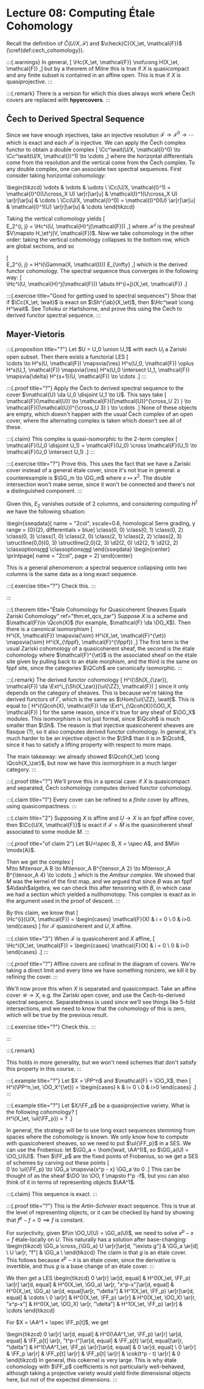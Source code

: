# Lecture 08: Computing Étale Cohomology

Recall the definition of $\check{C}(U/X, \mathcal{F})$ and $\check{C}(X_\et, \mathcal{F})$ (\cref{def:cech_cohomology}).


:::{.warnings}
In general,
\[
\Hc{X_\et, \mathcal{F}} \not\cong H(X_\et, \mathcal{F})
,\]
but by a theorem of Milne this is true if $X$ is quasicompact and any finite subset is contained in an affine open.
This is true if $X$ is quasiprojective.
:::

:::{.remark}
There is a version for which this does always work where Čech covers are replaced with **hpyercovers**.
:::

## Čech to Derived Spectral Sequence

Since we have enough injectives, take an injective resolution $\mathcal{F}\to \mathcal{I}^0 \to \cdots$ which is exact and each $\mathcal{I}^j$ is injective.
We can apply the Čech complex functor to obtain a double complex 
\[
\Cc^\wait(U/X, \mathcal{I}^0) \to \Cc^\wait(U/X, \mathcal{I}^1) \to \cdots
,\]
where the horizontal differentials come from the resolution and the vertical come from the Čech complex.
To any double complex, one can associate two spectral sequences.
First consider taking horizontal cohomology:

\begin{tikzcd}
\vdots 
  & \vdots 
  & \udots 
  \\
\Cc(U/X, \mathcal{I}^1) 
  = \mathcal{I}^0(U\cross_X U) 
    \ar[r]\ar[u]
  & \mathcal{I}^1(U\cross_X U)
    \ar[r]\ar[u]
  & \cdots 
  \\
\Cc(U/X, \mathcal{I}^0) 
  = \mathcal{I}^0(U)
    \ar[r]\ar[u]
  & \mathcal{I}^1(U)
    \ar[r]\ar[u]
  & \cdots
\end{tikzcd}

Taking the vertical cohomology yields
\[  
E_2^{i, j} = \Hc^i(U, \mathcal{H}^j(\mathcal{F}))
,\]
where $\mathcal{H}^j$ is the presheaf $V\mapsto H_\et^j(V, \mathcal{F})$.
Now we take cohomology in the other order: taking the vertical cohomology collapses to the bottom row, which are global sections, and so

\[  
E_2^{i, j} = H^i(\Gamma(X, \mathcal{I}))  E_{\infty}
,\]
which is the derived functor cohomology.
The spectral sequence thus converges in the following way:
\[  
\Hc^i(U, \mathcal{H}^j(\mathcal{F})) \abuts H^{i+j}(X_\et, \mathcal{F})
.\]

:::{.exercise title="Good for getting used to spectral sequences"}
Show that if $\Cc(X_\et, \wait)$ is exact on $\Sh^{\ab}(X_\et)$, then $\Hc^\wait \cong H^\wait$.
See Tohoku or Hartshorne, and prove this using the Čech to derived functor spectral sequence.
:::

## Mayer-Vietoris

:::{.proposition title="?"}
Let $U = U_0 \union U_1$ with each $U_i$ a Zariski open subset.
Then there exists a functorial LES
\[  
\cdots \to
H^s(U, \mathcal{F}) \mapsvia{\res} 
H^s(U_0, \mathcal{F}) \oplus H^s(U_1, \mathcal{F}) \mapsvia{\res} 
H^s(U_0 \intersect U_1, \mathcal{F}) \mapsvia{\delta}
H^{s+1}(U, \mathcal{F}) \to 
\cdots
.\]
:::

:::{.proof title="?"}
Apply the Čech to derived spectral sequence to the cover $\mathcal{U} \da U_0 \disjoint U_1 \to U$.
This says take
\[  
\mathcal{F}(\mathcal{U}) \to 
\mathcal{F}((\mathcal{U})^{\cross_U 2} ) \to
\mathcal{F}((\mathcal{U})^{\cross_U 3} ) \to
\cdots
.\]
None of these objects are empty, which doesn't happen with the usual Čech complex of an open cover, where the alternating complex is taken which doesn't see all of these.

:::{.claim}
This complex is quasi-isomorphic to the 2-term complex
\[  
\mathcal{F}(U_0 \disjoint U_1) = \mathcal{F}(U_0) \cross \mathcal{F}(U_1) \to
\mathcal{F}(U_0 \intersect U_1)
.\]
:::

:::{.exercise title="?"}
Prove this.
This uses the fact that we have a Zariski cover instead of a general étale cover, since it's not true in general: a counterexample is $\GG_m \to \GG_m$ where $x\mapsto x^2$. 
The double intersection won't make sense, since it won't be connected and there's not a distinguished component.
:::

Given this, $E_2$ vanishes outside of 2 columns, and considering computing $H^1$ we have the following situation:

\begin{sseqdata}[ name = "2col", xscale=0.6, homological Serre grading, y range = {0}{2}, differentials = blue]
\class(0, 0)
\class(0, 1)
\class(0, 2)
\class(0, 3)
\class(1, 0)
\class(2, 0)
\class(2, 1)
\class(2, 2)
\class(2, 3)
\structline(0,0)(0, 3)
\structline(2,0)(2, 3)
\d2(2, 0)
\d2(2, 1)
\d2(2, 2)
\classoptions[red](1,0,1)
\classoptions[red](0,1,1)
\end{sseqdata}
\begin{center}
\printpage[ name = "2col", page = 2]
\end{center}

This is a general phenomenon: a spectral sequence collapsing onto two columns is the same data as a long exact sequence.

:::{.exercise title="?"}
Check this.
:::

:::




:::{.theorem title="Étale Cohomology for Quasicoherent Sheaves Equals Zariski Cohomology" ref="thm:et_qcs_zar"}
Suppose $X$ is a scheme and $\mathcal{F}\in \Qcoh(X)$ (for example, $\mathcal{F} \da \OO_X$).
Then there is a canonical isomorphism
\[  
H^i(X, \mathcal{F}) \mapsvia{\sim} H^i(X_\et, \mathcal{F}^{\et}) \mapsvia{\sim} H^i(X_{\fppf}, \mathcal{F}^{\fppf})
,\]
The first term is the usual Zariski cohomology of a quasicoherent sheaf, the second is the étale cohomology where $\mathcal{F}^{\et}$ is the associated sheaf on the étale site given by pulling back to an étale morphism, and the third is the same on fppf site, since the categories $\QCoh$ are canonically isomorphic.
:::

:::{.remark}
The derived functor cohomology 
\[
H^i(\Sh(X_{\zar}), \mathcal{F}) \da \Ext^i_{\Sh(X_\zar)}(\ul{\ZZ}, \mathcal{F})
\]
since it only depends on the category of sheaves.
This is because we're taking the derived functors of $\Gamma$, which is the same as $\Hom(\ul{\ZZ}, \wait)$.
This is equal to 
\[
H^i(\Qcoh(X), \mathcal{F}) \da \Ext^i_{\Qcoh(X)}(\OO_X, \mathcal{F})
\]
for the same reason, since it's true for any sheaf of $\OO_X$ modules.
This isomorphism is not just formal, since $\Qcoh$ is much smaller than $\Sh$.
The reason is that injective quasicoherent sheaves are flasque (?), so it also computes derived functor cohomology.
In general, it's much harder to be an injective object in the $\Sh$ than it is in $\Qcoh$, since it has to satisfy a lifting property with respect to more maps.

The main takeaway: we already showed $\Qcoh(X_\et) \cong \Qcoh(X_\zar)$, but now we have this isomorphism in a much larger category.
:::


:::{.proof title="?"}
We'll prove this in a special case: if $X$ is quasicompact and separated, Čech cohomology computes derived functor cohomology.

:::{.claim title="1"}
Every cover can be refined to a *finite* cover by affines, using quasicompactness.
:::

:::{.claim title="2"}
Supposing $X$ is affine and $U\to X$ is an fppf affine cover, then $\Cc{U/X, \mathcal{F}}$ is exact if $\mathcal{F} = \hat M$ is the quasicoherent sheaf associated to some module $M$.
:::

:::{.proof title="of claim 2"}
Let $U=\spec B, X = \spec A$, and $M\in \mods{A}$.

Then we get the complex
\[  
M\to
M\tensor_A B \to 
M\tensor_A B^{\tensor_A 2} \to 
M\tensor_A B^{\tensor_A 4} \to 
\cdots
,\]
which is the *Amitsur complex*.
We showed that $M$ was the kernel of the first map, and we argued that since $B$ was an fppf $A\dash$algebra, we can check this after tensoring with $B$, in which case we had a section which yielded a nullhomotopy.
This complex is exact as in the argument used in the proof of descent.
:::

By this claim, we know that
\[  
\Hc^{i}(U/X, \mathcal{F}) = 
\begin{cases}
\mathcal{F}(X) & i = 0 \\
0              & i>0.
\end{cases}
\]
for $\mathcal{F}$ quasicoherent and $U, X$ affine.

:::{.claim title="3"}
When $\mathcal{F}$ is quasicoherent and $X$ affine,
\[  
\Hc^i(X_\et, \mathcal{F}) = 
\begin{cases}
\mathcal{F}(X) & i = 0 \\
0              & i>0
\end{cases}
.\]
:::

:::{.proof title="?"}
Affine covers are cofinal in the diagram of covers.
We're taking a direct limit and every time we have something nonzero, we kill it by refining the cover.
:::

We'll now prove this when $X$ is separated and quasicompact.
Take an affine cover $\mathcal{U}\to X$, e.g. the Zariski open cover, and use the Čech-to-derived spectral sequence.
Separatedness is used since we'll see things like 5-fold intersections, and we need to know that the cohomology of this is zero, which will be true by the previous result.

:::{.exercise title="?"}
Check this.
:::

:::

:::{.remark}

This holds in more generality, but we won't need schemes that don't satisfy this property in this course.
:::


:::{.example title="?"}
Let $X = \PP^n$ and $\mathcal{F} = \OO_X$, then
\[  
H^i(\PP^n_\et, \OO_X^{\et}) = 
\begin{cases}
k & i= 0 \\
0 & i>0
\end{cases}
.\]
:::

:::{.example title="?"}
Let $X/\FF_p$ be a quasiprojective variety.
What is the following cohomology?
\[  
H^i(X_\et, \ul{\FF_p})  = ?
.\]

In general, the strategy will be to use long exact sequences stemming from spaces where the cohomology is known.
We only know how to compute with quasicoherent sheaves, so we need to put $\ul{\FF_p}$ in a SES.
We can use the Frobenius: let $\GG_a = \hom(\wait, \AA^1)$, so $\GG_a(U) = \OO_U(U)$.
Then $\FF_p$ are the fixed points of Frobenius, so we get a SES of schemes by carving out these points
\[  
0 \to
\ul{\FF_p} \to
\GG_a \mapsvia{x^p - x}
\GG_a \to 
0
.\]
This can be thought of as the sheaf $\OO \to \OO, f \mapsto f^p -f$, but you can also think of it in terms of representing objects $\AA^1$.

:::{.claim}
This sequence is exact.
:::

:::{.proof title="?"}
This is the *Artin-Schreier* exact sequence.
This is true at the level of representing objects, or it can be checked by hand by showing that $f^p - f = 0 \implies f$ is constant.

For surjectivity, given $f\in \OO_U(U) = \GG_a(U)$, we need to solve $x^p - x = f$ étale-locally on $U$.
This naturally has a solution after base-changing:
\begin{tikzcd}
\GG_a \cross_{\GG_a} U 
  \ar[r]\ar[d, "\exists g"] &
\GG_a
  \ar[d]
\\
U 
  \ar[r, "f"] &
\GG_a
\\
\end{tikzcd}
The claim is that $g$ is an étale cover.
This follows because $x^p-x$ is an étale cover, since the derivative is invertible, and thus $g$ is a base change of an étale cover.
:::

We then get a LES
\begin{tikzcd}
0 
  \ar[r] \ar[d, equal]
& H^0(X_\et, \FF_p)
  \ar[r] \ar[d, equal]
& H^0(X_\et, \GG_a)
  \ar[r, "x^p-x"]\ar[d, equal]
& H^0(X_\et, \GG_a)
	\ar[d, equal]\ar[r, "\delta"]
& H^1(X_\et, \FF_p)
  \ar[r]\ar[d, equal]
& \cdots
\\
0 
  \ar[r] 
& H^0(X_\et, \FF_p)
  \ar[r] 
& H^0(X_\et, \OO_X)
  \ar[r, "x^p-x"]
& H^0(X_\et, \OO_X)
  \ar[r, "\delta"]
& H^1(X_\et, \FF_p)
  \ar[r]
& \cdots
\end{tikzcd}

For $X = \AA^1 = \spec \FF_p[t]$, we get

\begin{tikzcd}
0 
  \ar[r] \ar[d, equal]
& H^0(\AA^1_\et, \FF_p)
  \ar[r] \ar[d, equal]
& \FF_p[t] 
  \ar[r, "t^p-t"]\ar[d, equal]
& \FF_p[t] 
	\ar[d, equal]\ar[r, "\delta"]
& H^1(\AA^1_\et, \FF_p)
  \ar[r]\ar[d, equal]
& 0
  \ar[d, equal]
\\
0
  \ar[r]
& \FF_p
  \ar[r]
& \FF_p[t]
  \ar[r]
& \FF_p[t]
  \ar[r]
& \cok(t^p - t) 
  \ar[r]
& 0
\end{tikzcd}
In general, this cokernel is very large.
This is why étale cohomology with $\FF_p$ coefficients is not particularly well-behaved, although taking a projective variety would yield finite dimensional objects here, but not of the expected dimensions.
:::



